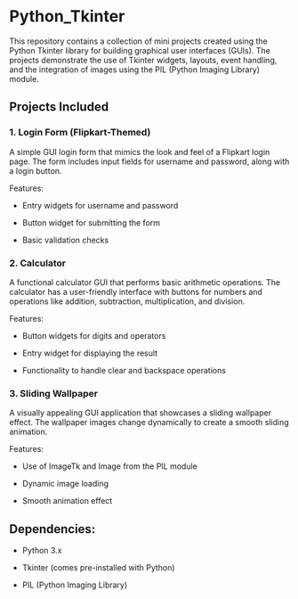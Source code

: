 # Python_Tkinter

This repository contains a collection of mini projects created using the Python Tkinter library for building graphical user interfaces (GUIs). The projects demonstrate the use of Tkinter widgets, layouts, event handling, and the integration of images using the PIL (Python Imaging Library) module.

## Projects Included 

### 1. Login Form (Flipkart-Themed)

A simple GUI login form that mimics the look and feel of a Flipkart login page. The form includes input fields for username and password, along with a login button.

Features:

- Entry widgets for username and password

- Button widget for submitting the form

- Basic validation checks

### 2. Calculator

A functional calculator GUI that performs basic arithmetic operations. The calculator has a user-friendly interface with buttons for numbers and operations like addition, subtraction, multiplication, and division.

Features:

- Button widgets for digits and operators

- Entry widget for displaying the result

- Functionality to handle clear and backspace operations

### 3. Sliding Wallpaper

A visually appealing GUI application that showcases a sliding wallpaper effect. The wallpaper images change dynamically to create a smooth sliding animation.

Features:

- Use of ImageTk and Image from the PIL module

- Dynamic image loading

- Smooth animation effect

## Dependencies:

- Python 3.x

- Tkinter (comes pre-installed with Python)

- PIL (Python Imaging Library)
